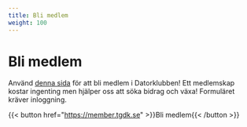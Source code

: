 ```yaml
---
title: Bli medlem
weight: 100
---
```


# Bli medlem

Använd [denna sida](https://member.tgdk.se/) för att bli medlem i Datorklubben! Ett medlemskap kostar ingenting men hjälper oss att söka bidrag och växa! Formuläret kräver inloggning.

{{< button href="https://member.tgdk.se" >}}Bli medlem{{< /button >}}
